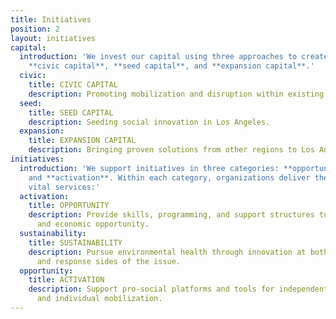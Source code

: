 ```yaml
---
title: Initiatives
position: 2
layout: initiatives
capital:
  introduction: 'We invest our capital using three approaches to create systemic change:
    **civic capital**, **seed capital**, and **expansion capital**.'
  civic:
    title: CIVIC CAPITAL
    description: Promoting mobilization and disruption within existing infrastructures.
  seed:
    title: SEED CAPITAL
    description: Seeding social innovation in Los Angeles.
  expansion:
    title: EXPANSION CAPITAL
    description: Bringing proven solutions from other regions to Los Angeles.
initiatives:
  introduction: 'We support initiatives in three categories: **opportunity**, **sustainability**,
    and **activation**. Within each category, organizations deliver the following
    vital services:'
  activation:
    title: OPPORTUNITY
    description: Provide skills, programming, and support structures to improve educational
      and economic opportunity.
  sustainability:
    title: SUSTAINABILITY
    description: Pursue environmental health through innovation at both the cause
      and response sides of the issue.
  opportunity:
    title: ACTIVATION
    description: Support pro-social platforms and tools for independent expression
      and individual mobilization.
---
```


